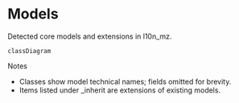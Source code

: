 # Models

Detected core models and extensions in l10n_mz.

```mermaid
classDiagram
```

Notes
- Classes show model technical names; fields omitted for brevity.
- Items listed under _inherit are extensions of existing models.
